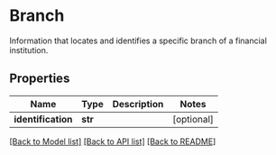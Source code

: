 # Branch

Information that locates and identifies a specific branch of a financial institution.
## Properties
Name | Type | Description | Notes
------------ | ------------- | ------------- | -------------
**identification** | **str** |  | [optional] 

[[Back to Model list]](../README.md#documentation-for-models) [[Back to API list]](../README.md#documentation-for-api-endpoints) [[Back to README]](../README.md)


